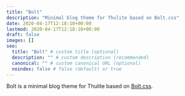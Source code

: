 ```yaml
---
title: "Bolt"
description: "Minimal blog theme for Thulite based on Bolt.css"
date: 2020-04-17T12:18:10+00:00
lastmod: 2020-04-17T12:18:10+00:00
draft: false
images: []
seo:
  title: "Bolt" # custom title (optional)
  description: "" # custom description (recommended)
  canonical: "" # custom canonical URL (optional)
  noindex: false # false (default) or true
---
```


Bolt is a minimal blog theme for Thulite based on [Bolt.css](https://boltcss.com/).
